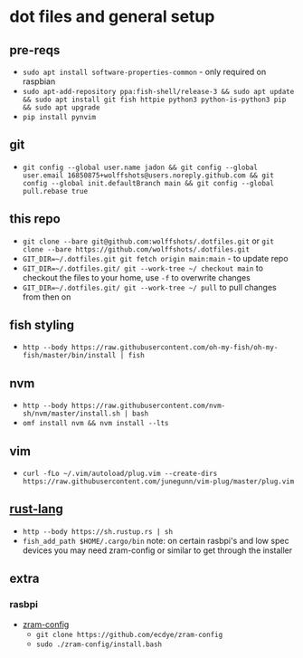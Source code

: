 # dot files and general setup

## pre-reqs
- `sudo apt install software-properties-common` - only required on raspbian
- `sudo apt-add-repository ppa:fish-shell/release-3 && sudo apt update && sudo apt install git fish httpie python3 python-is-python3 pip && sudo apt upgrade`
- `pip install pynvim`

## git
- `git config --global user.name jadon && git config --global user.email 16850875+wolffshots@users.noreply.github.com && git config --global init.defaultBranch main && git config --global pull.rebase true`

## this repo
- `git clone --bare git@github.com:wolffshots/.dotfiles.git` or `git clone --bare https://github.com/wolffshots/.dotfiles.git`
- `GIT_DIR=~/.dotfiles.git git fetch origin main:main` - to update repo
- `GIT_DIR=~/.dotfiles.git/ git --work-tree ~/ checkout main` to checkout the files to your home, use `-f` to overwrite changes
- `GIT_DIR=~/.dotfiles.git/ git --work-tree ~/ pull` to pull changes from then on

## fish styling
- `http --body https://raw.githubusercontent.com/oh-my-fish/oh-my-fish/master/bin/install | fish`

## nvm
- `http --body https://raw.githubusercontent.com/nvm-sh/nvm/master/install.sh | bash`
- `omf install nvm && nvm install --lts`

## vim
- `curl -fLo ~/.vim/autoload/plug.vim --create-dirs https://raw.githubusercontent.com/junegunn/vim-plug/master/plug.vim`

## [rust-lang](https://www.rust-lang.org/learn/get-started)
- `http --body https://sh.rustup.rs | sh`
- `fish_add_path $HOME/.cargo/bin`
note: on certain rasbpi's and low spec devices you may need zram-config or similar to get through the installer

## extra
### rasbpi
- [zram-config](https://github.com/ecdye/zram-config) 
    - `git clone https://github.com/ecdye/zram-config`
    - `sudo ./zram-config/install.bash` 

